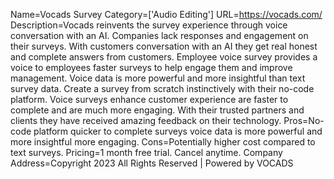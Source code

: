Name=Vocads Survey
Category=['Audio Editing']
URL=https://vocads.com/
Description=Vocads reinvents the survey experience through voice conversation with an AI. Companies lack responses and engagement on their surveys. With customers conversation with an AI they get real honest and complete answers from customers. Employee voice survey provides a voice to employees faster surveys to help engage them and improve management. Voice data is more powerful and more insightful than text survey data. Create a survey from scratch instinctively with their no-code platform. Voice surveys enhance customer experience are faster to complete and are much more engaging. With their trusted partners and clients they have received amazing feedback on their technology.
Pros=No-code platform quicker to complete surveys voice data is more powerful and more insightful more engaging.
Cons=Potentially higher cost compared to text surveys.
Pricing=1 month free trial. Cancel anytime.
Company Address=Copyright 2023 All Rights Reserved | Powered by VOCADS

